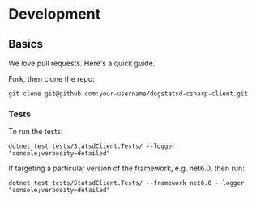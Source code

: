 # Development

## Basics

We love pull requests. Here's a quick guide.

Fork, then clone the repo:

    git clone git@github.com:your-username/dogstatsd-csharp-client.git

### Tests

To run the tests:

```shell
dotnet test tests/StatsdClient.Tests/ --logger "console;verbosity=detailed"
```

If targeting a particular version of the framework, e.g. net6.0, then run:

```shell
dotnet test tests/StatsdClient.Tests/ --framework net6.0 --logger "console;verbosity=detailed"
```
